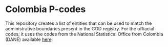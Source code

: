 Colombia P-codes
================

This repository creates a list of entities that can be used to match the administrative boundaries present in the COD registry. For the offiacial codes, it uses the codes from the National Statistical Office from Colombia (DANE) available [here](http://www.dane.gov.co/Divipola/).